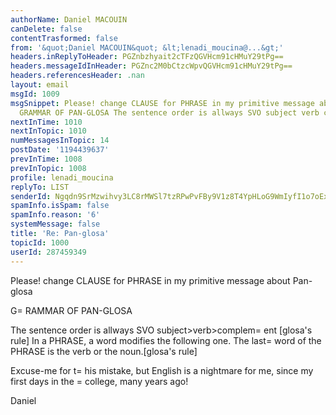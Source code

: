 ```yaml
---
authorName: Daniel MACOUIN
canDelete: false
contentTrasformed: false
from: '&quot;Daniel MACOUIN&quot; &lt;lenadi_moucina@...&gt;'
headers.inReplyToHeader: PGZnbzhyait2cTFzQGVHcm91cHMuY29tPg==
headers.messageIdInHeader: PGZnc2M0bCtzcWpvQGVHcm91cHMuY29tPg==
headers.referencesHeader: .nan
layout: email
msgId: 1009
msgSnippet: Please! change CLAUSE for PHRASE in my primitive message about Pan-glosa
  GRAMMAR OF PAN-GLOSA The sentence order is allways SVO subject verb complement
nextInTime: 1010
nextInTopic: 1010
numMessagesInTopic: 14
postDate: '1194439637'
prevInTime: 1008
prevInTopic: 1008
profile: lenadi_moucina
replyTo: LIST
senderId: Ngqdn9SrMzwihvy3LC8rMWSl7tzRPwPvFBy9V1z8T4YpHLoG9WmIyfI1o7oExl2rp4LhhXBxnVUm5d4LDk9vQ6IYR-r857FZ29EifrLfLxgN
spamInfo.isSpam: false
spamInfo.reason: '6'
systemMessage: false
title: 'Re: Pan-glosa'
topicId: 1000
userId: 287459349
---
```


Please! change CLAUSE for PHRASE in my primitive message about Pan-glosa

G=
RAMMAR OF PAN-GLOSA

The sentence order is allways SVO subject>verb>complem=
ent [glosa's rule]
In a PHRASE, a word modifies the following one. The last=
 word of the
PHRASE is the verb or the noun.[glosa's rule]

Excuse-me for t=
his mistake, but English is a nightmare for me, since
my first days in the =
college, many years ago!

Daniel


